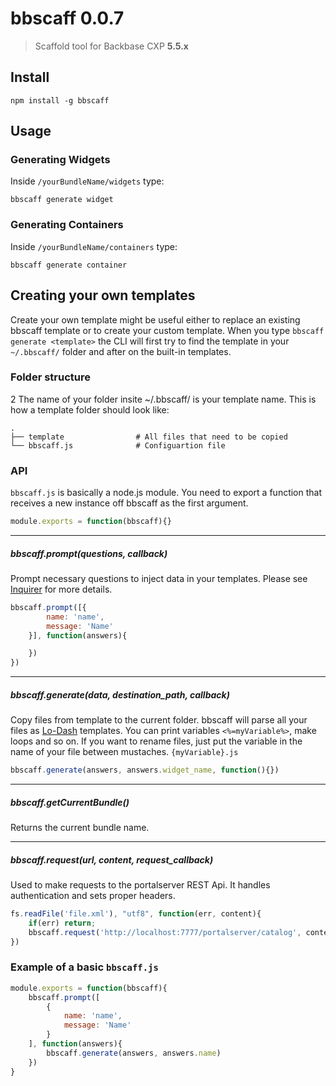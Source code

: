 bbscaff 0.0.7
===================

> Scaffold tool for Backbase CXP **5.5.x**

## Install

``` shell
npm install -g bbscaff
```

## Usage

### Generating Widgets
Inside `/yourBundleName/widgets` type:

``` shell
bbscaff generate widget
```

### Generating Containers
Inside `/yourBundleName/containers` type:

``` shell
bbscaff generate container
```


## Creating your own templates

Create your own template might be useful either to replace an existing bbscaff template or to create your custom template.
When you type `bbscaff generate <template>` the CLI will first try to find the template in your `~/.bbscaff/` folder and after on the built-in templates.

### Folder structure
2
The name of your folder insite ~/.bbscaff/ is your template name. This is how a template folder should look like:

    .
    ├── template                # All files that need to be copied
    └── bbscaff.js              # Configuartion file


### API

`bbscaff.js` is basically a node.js module. You need to export a function that receives a new instance off bbscaff as the first argument.

``` js
module.exports = function(bbscaff){}
```

--------------------

##### bbscaff.prompt(questions, callback)
Prompt necessary questions to inject data in your templates. Please see [Inquirer](https://github.com/SBoudrias/Inquirer.js) for more details.

``` js
bbscaff.prompt([{
		name: 'name',
		message: 'Name'
	}], function(answers){

	})
})
```

--------------------

##### bbscaff.generate(data, destination_path, callback)
Copy files from template to the current folder. bbscaff will parse all your files as [Lo-Dash](https://lodash.com/docs#template) templates. You can print variables `<%=myVariable%>`, make loops and so on.
If you want to rename files, just put the variable in the name of your file between mustaches. `{myVariable}.js`

``` js
bbscaff.generate(answers, answers.widget_name, function(){})
```

--------------------

##### bbscaff.getCurrentBundle()
Returns the current bundle name.

--------------------

##### bbscaff.request(url, content, request_callback)
Used to make requests to the portalserver REST Api. It handles authentication and sets proper headers.

``` js
fs.readFile('file.xml'), "utf8", function(err, content){
	if(err) return;
	bbscaff.request('http://localhost:7777/portalserver/catalog', content, function(err, httpResponse, body){})
})
```

### Example of a basic `bbscaff.js`

``` js
module.exports = function(bbscaff){
	bbscaff.prompt([
		{
			name: 'name',
			message: 'Name'
		}
	], function(answers){
		bbscaff.generate(answers, answers.name)
	})
}
```
